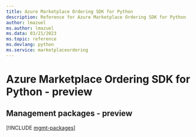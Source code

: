 ```yaml
---
title: Azure Marketplace Ordering SDK for Python
description: Reference for Azure Marketplace Ordering SDK for Python
author: lmazuel
ms.author: lmazuel
ms.data: 03/21/2023
ms.topic: reference
ms.devlang: python
ms.service: marketplaceordering
---
```

# Azure Marketplace Ordering SDK for Python - preview

## Management packages - preview
[!INCLUDE [mgmt-packages](marketplace-ordering-mgmt-index.md)]